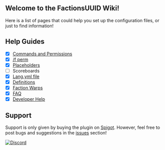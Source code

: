 ## Welcome to the FactionsUUID Wiki!
Here is a list of pages that could help you set up the configuration files, or just to find information!

## Help Guides
- [x] [Commands and Permissions](https://github.com/drtshock/Factions/wiki/Commands)
- [x] [/f perm](https://github.com/drtshock/Factions/wiki/f-perm)
- [x] [Placeholders](https://github.com/drtshock/Factions/wiki/Placeholders)
- [ ] Scoreboards
- [x] [Lang.yml file](https://github.com/drtshock/Factions/wiki/lang.yml-file)
- [x] [Definitions](https://github.com/drtshock/Factions/wiki/Definitions)
- [x] [Faction Warps](https://github.com/drtshock/Factions/wiki/Faction-Warps)
- [x] [FAQ](https://github.com/drtshock/Factions/wiki/FAQ)
- [x] [Developer Help](https://github.com/drtshock/Factions/wiki/Developer-Help)

## Support
Support is only given by buying the plugin on [Spigot](https://www.spigotmc.org/resources/factionsuuid.1035/.). However, feel free to post bugs and suggestions in the [issues](https://github.com/drtshock/Factions/issues) section!

[![Discord](https://imgur.com/MFRRBn4.png)](https://discord.gg/FfAz3eE)